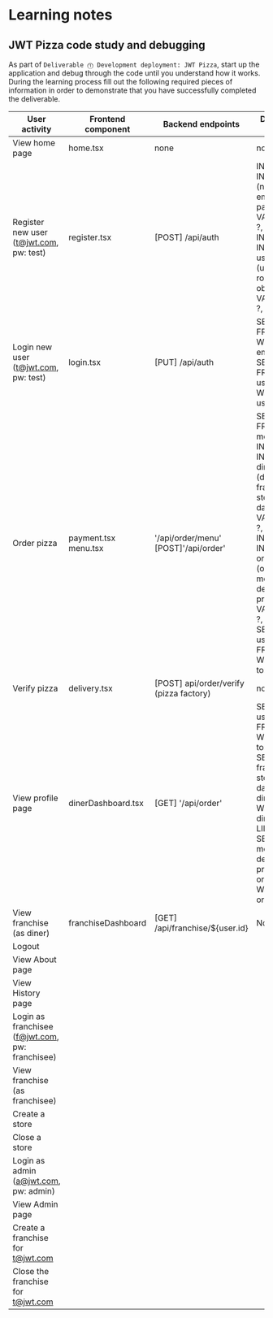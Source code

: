 # Learning notes

## JWT Pizza code study and debugging

As part of `Deliverable ⓵ Development deployment: JWT Pizza`, start up the application and debug through the code until you understand how it works. During the learning process fill out the following required pieces of information in order to demonstrate that you have successfully completed the deliverable.

| User activity                                       | Frontend component | Backend endpoints | Database SQL |
| --------------------------------------------------- | ------------------ | ----------------- | ------------ |
| View home page                                      |  home.tsx          |  none             |  none        |
| Register new user<br/>(t@jwt.com, pw: test)         |  register.tsx      |  [POST] /api/auth |  INSERT INTO user (name, email, password) VALUES (?, ?, ?)  INSERT INTO userRole (userId, role, objectId) VALUES (?, ?, ?) |
| Login new user<br/>(t@jwt.com, pw: test)            |  login.tsx         |  [PUT] /api/auth  |  SELECT * FROM user WHERE email=?  SELECT * FROM userRole WHERE userId=?|
| Order pizza                                         |  payment.tsx  menu.tsx|  '/api/order/menu'   [POST]'/api/order'|  SELECT * FROM menu INSERT INTO dinerOrder (dinerId, franchiseId, storeId, date) VALUES (?, ?, ?, now())   INSERT INTO orderItem (orderId, menuId, description, price) VALUES (?, ?, ?, ?)   SELECT userId FROM auth WHERE token=?            |
| Verify pizza                                        |  delivery.tsx      |  [POST] api/order/verify (pizza factory)               |  none        |
| View profile page                                   |  dinerDashboard.tsx|  [GET] '/api/order' |   SELECT userId FROM auth WHERE token=?    SELECT id, franchiseId, storeId, date FROM dinerOrder WHERE dinerId=? LIMIT   SELECT id, menuId, description, price FROM orderItem WHERE orderId=?     |
| View franchise<br/>(as diner)                       |  franchiseDashboard                  |   [GET] /api/franchise/${user.id}               |    None          |
| Logout                                              |                    |                   |              |
| View About page                                     |                    |                   |              |
| View History page                                   |                    |                   |              |
| Login as franchisee<br/>(f@jwt.com, pw: franchisee) |                    |                   |              |
| View franchise<br/>(as franchisee)                  |                    |                   |              |
| Create a store                                      |                    |                   |              |
| Close a store                                       |                    |                   |              |
| Login as admin<br/>(a@jwt.com, pw: admin)           |                    |                   |              |
| View Admin page                                     |                    |                   |              |
| Create a franchise for t@jwt.com                    |                    |                   |              |
| Close the franchise for t@jwt.com                   |                    |                   |              |
